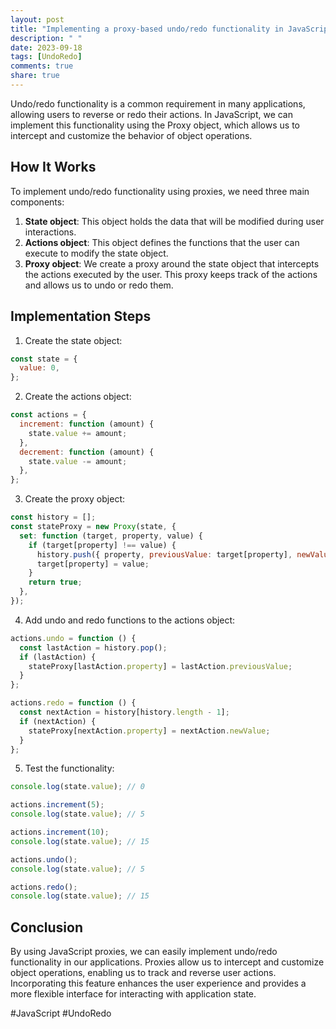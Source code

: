```yaml
---
layout: post
title: "Implementing a proxy-based undo/redo functionality in JavaScript"
description: " "
date: 2023-09-18
tags: [UndoRedo]
comments: true
share: true
---
```


Undo/redo functionality is a common requirement in many applications, allowing users to reverse or redo their actions. In JavaScript, we can implement this functionality using the Proxy object, which allows us to intercept and customize the behavior of object operations.

## How It Works

To implement undo/redo functionality using proxies, we need three main components:

1. **State object**: This object holds the data that will be modified during user interactions.
2. **Actions object**: This object defines the functions that the user can execute to modify the state object.
3. **Proxy object**: We create a proxy around the state object that intercepts the actions executed by the user. This proxy keeps track of the actions and allows us to undo or redo them.

## Implementation Steps

1. Create the state object:

```javascript
const state = {
  value: 0,
};
```

2. Create the actions object:

```javascript
const actions = {
  increment: function (amount) {
    state.value += amount;
  },
  decrement: function (amount) {
    state.value -= amount;
  },
};
```

3. Create the proxy object:

```javascript
const history = [];
const stateProxy = new Proxy(state, {
  set: function (target, property, value) {
    if (target[property] !== value) {
      history.push({ property, previousValue: target[property], newValue: value });
      target[property] = value;
    }
    return true;
  },
});
```

4. Add undo and redo functions to the actions object:

```javascript
actions.undo = function () {
  const lastAction = history.pop();
  if (lastAction) {
    stateProxy[lastAction.property] = lastAction.previousValue;
  }
};

actions.redo = function () {
  const nextAction = history[history.length - 1];
  if (nextAction) {
    stateProxy[nextAction.property] = nextAction.newValue;
  }
};
```

5. Test the functionality:

```javascript
console.log(state.value); // 0

actions.increment(5);
console.log(state.value); // 5

actions.increment(10);
console.log(state.value); // 15

actions.undo();
console.log(state.value); // 5

actions.redo();
console.log(state.value); // 15
```

## Conclusion

By using JavaScript proxies, we can easily implement undo/redo functionality in our applications. Proxies allow us to intercept and customize object operations, enabling us to track and reverse user actions. Incorporating this feature enhances the user experience and provides a more flexible interface for interacting with application state.

#JavaScript #UndoRedo
